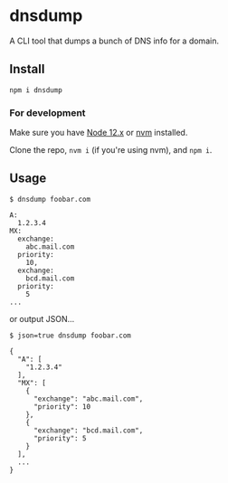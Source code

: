 # dnsdump

A CLI tool that dumps a bunch of DNS info for a domain.

## Install

`npm i dnsdump`

### For development

Make sure you have [Node 12.x](https://nodejs.org/download/release/v12.14.1/) or [nvm](https://github.com/nvm-sh/nvm) installed.

Clone the repo, `nvm i` (if you're using nvm), and `npm i`.

## Usage

```
$ dnsdump foobar.com

A:
  1.2.3.4
MX:
  exchange:
    abc.mail.com
  priority:
    10,
  exchange:
    bcd.mail.com
  priority:
    5
...
```

or output JSON...

```
$ json=true dnsdump foobar.com

{
  "A": [
    "1.2.3.4"
  ],
  "MX": [
    {
      "exchange": "abc.mail.com",
      "priority": 10
    },
    {
      "exchange": "bcd.mail.com",
      "priority": 5
    }
  ],
  ...
}
```
